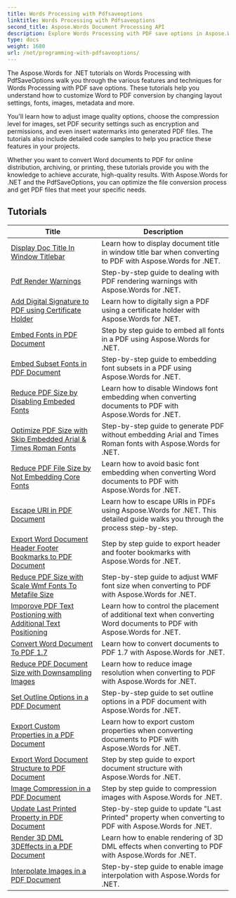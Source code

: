 ```yaml
---
title: Words Processing with Pdfsaveoptions
linktitle: Words Processing with Pdfsaveoptions
second_title: Aspose.Words Document Processing API
description: Explore Words Processing with PDF save options in Aspose.Words for .NET. Learn how to generate Word documents to PDF with advanced features through step-by-step tutorials and sample code.
type: docs
weight: 1680
url: /net/programming-with-pdfsaveoptions/
---
```

The Aspose.Words for .NET tutorials on Words Processing with PdfSaveOptions walk you through the various features and techniques for Words Processing with PDF save options. These tutorials help you understand how to customize Word to PDF conversion by changing layout settings, fonts, images, metadata and more.

You'll learn how to adjust image quality options, choose the compression level for images, set PDF security settings such as encryption and permissions, and even insert watermarks into generated PDF files. The tutorials also include detailed code samples to help you practice these features in your projects.

Whether you want to convert Word documents to PDF for online distribution, archiving, or printing, these tutorials provide you with the knowledge to achieve accurate, high-quality results. With Aspose.Words for .NET and the PdfSaveOptions, you can optimize the file conversion process and get PDF files that meet your specific needs.

 ## Tutorials
| Title | Description |
| --- | --- |
| [Display Doc Title In Window Titlebar](./display-doc-title-in-window-titlebar/) | Learn how to display document title in window title bar when converting to PDF with Aspose.Words for .NET. |
| [Pdf Render Warnings](./pdf-render-warnings/) | Step-by-step guide to dealing with PDF rendering warnings with Aspose.Words for .NET. |
| [Add Digital Signature to PDF using Certificate Holder](./digitally-signed-pdf-using-certificate-holder/) | Learn how to digitally sign a PDF using a certificate holder with Aspose.Words for .NET. |
| [Embed Fonts in PDF Document](./embedded-all-fonts/) | Step by step guide to embed all fonts in a PDF using Aspose.Words for .NET. |
| [Embed Subset Fonts in PDF Document](./embedded-subset-fonts/) | Step-by-step guide to embedding font subsets in a PDF using Aspose.Words for .NET. |
| [Reduce PDF Size by Disabling Embeded Fonts](./disable-embed-windows-fonts/) | Learn how to disable Windows font embedding when converting documents to PDF with Aspose.Words for .NET. |
| [Optimize PDF Size with Skip Embedded Arial & Times Roman Fonts](./skip-embedded-arial-and-times-roman-fonts/) | Step-by-step guide to generate PDF without embedding Arial and Times Roman fonts with Aspose.Words for .NET. |
| [Reduce PDF File Size by Not Embedding Core Fonts](./avoid-embedding-core-fonts/) | Learn how to avoid basic font embedding when converting Word documents to PDF with Aspose.Words for .NET. |
| [Escape URI in PDF Document](./escape-uri/) | Learn how to escape URIs in PDFs using Aspose.Words for .NET. This detailed guide walks you through the process step-by-step. |
| [Export Word Document Header Footer Bookmarks to PDF Document](./export-header-footer-bookmarks/) | Step by step guide to export header and footer bookmarks with Aspose.Words for .NET. |
| [Reduce PDF Size with Scale Wmf Fonts To Metafile Size](./scale-wmf-fonts-to-metafile-size/) | Step-by-step guide to adjust WMF font size when converting to PDF with Aspose.Words for .NET. |
| [Imporove PDF Text Postioning with Additional Text Positioning](./additional-text-positioning/) | Learn how to control the placement of additional text when converting Word documents to PDF with Aspose.Words for .NET. |
| [Convert Word Document To PDF 1.7](./conversion-to-pdf-17/) | Learn how to convert documents to PDF 1.7 with Aspose.Words for .NET. |
| [Reduce PDF Document Size with Downsampling Images](./downsampling-images/) | Learn how to reduce image resolution when converting to PDF with Aspose.Words for .NET. |
| [Set Outline Options in a PDF Document](./set-outline-options/) | Step-by-step guide to set outline options in a PDF document with Aspose.Words for .NET. |
| [Export Custom Properties in a PDF Document](./custom-properties-export/) | Learn how to export custom properties when converting documents to PDF with Aspose.Words for .NET. |
| [Export Word Document Structure to PDF Document](./export-document-structure/) | Step by step guide to export document structure with Aspose.Words for .NET. |
| [Image Compression in a PDF Document](./image-compression/) | Step by step guide to compression images with Aspose.Words for .NET. |
| [Update Last Printed Property in PDF Document](./update-last-printed-property/) | Step-by-step guide to update "Last Printed" property when converting to PDF with Aspose.Words for .NET. |
| [Render 3D DML 3DEffects in a PDF Document](./dml-3deffects-rendering/) | Learn how to enable rendering of 3D DML effects when converting to PDF with Aspose.Words for .NET. |
| [Interpolate Images in a PDF Document](./interpolate-images/) | Step-by-step guide to enable image interpolation with Aspose.Words for .NET. |
